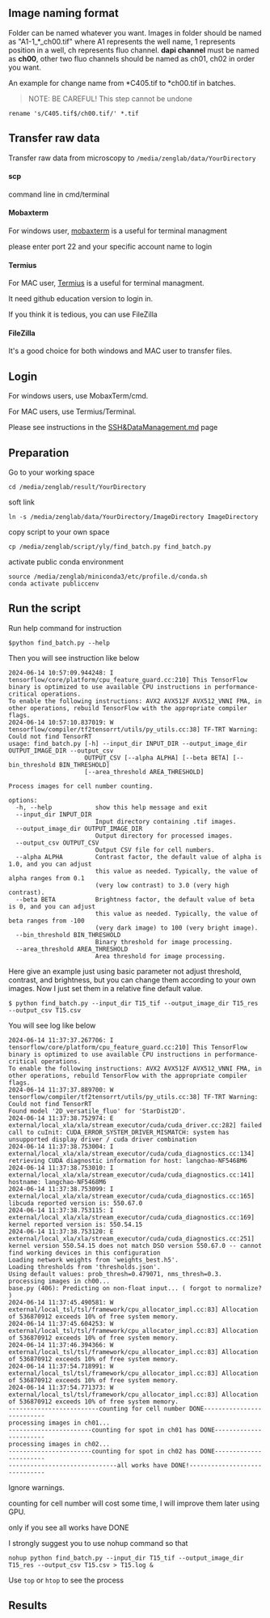 ## Image naming format

Folder can be named whatever you want.
Images in folder should be named as "A1-1_*_ch00.tif" where A1 represents the well name, 1 represents position in a well, ch represents fluo channel.
**dapi channel** must be named as **ch00**, other two fluo channels should be named as ch01, ch02 in order you want.

An example for change name from *C405.tif to *ch00.tif in batches.

> NOTE: BE CAREFUL! This step cannot be undone

```batch
rename 's/C405.tif$/ch00.tif/' *.tif
```

## Transfer raw data

Transfer raw data from microscopy to `/media/zenglab/data/YourDirectory`

#### scp

command line in cmd/terminal

#### Mobaxterm

For windows user, [mobaxterm](https://mobaxterm.mobatek.net/) is a useful for terminal managment 

please enter port 22 and your specific account name to login 

#### Termius

For MAC user, [Termius](https://termius.com) is a useful for terminal managment.

It need github education version to login in.

If you think it is tedious, you can use FileZilla

#### FileZilla

It's a good choice for both windows and MAC user to transfer files.



## Login 
For windows users, use MobaxTerm/cmd.

For MAC users, use Termius/Terminal.

Please see instructions in the [SSH&DataManagement.md](https://github.com/ZenghuPKU/zenglab_server/blob/main/SSH%26DataManagement.md) page

## Preparation

Go to your working space

```batch
cd /media/zenglab/result/YourDirectory
```

soft link 

```batch
ln -s /media/zenglab/data/YourDirectory/ImageDirectory ImageDirectory
```

copy script to your own space

```batchfile
cp /media/zenglab/script/yly/find_batch.py find_batch.py
```

activate public conda environment

```batch
source /media/zenglab/miniconda3/etc/profile.d/conda.sh 
conda activate publiccenv
```



## Run the script
Run help command for instruction

```batchfile
$python find_batch.py --help
```

Then you will see instruction like below

```batchfile
2024-06-14 10:57:09.944248: I tensorflow/core/platform/cpu_feature_guard.cc:210] This TensorFlow binary is optimized to use available CPU instructions in performance-critical operations.
To enable the following instructions: AVX2 AVX512F AVX512_VNNI FMA, in other operations, rebuild TensorFlow with the appropriate compiler flags.
2024-06-14 10:57:10.837019: W tensorflow/compiler/tf2tensorrt/utils/py_utils.cc:38] TF-TRT Warning: Could not find TensorRT
usage: find_batch.py [-h] --input_dir INPUT_DIR --output_image_dir OUTPUT_IMAGE_DIR --output_csv
                     OUTPUT_CSV [--alpha ALPHA] [--beta BETA] [--bin_threshold BIN_THRESHOLD]
                     [--area_threshold AREA_THRESHOLD]

Process images for cell number counting.

options:
  -h, --help            show this help message and exit
  --input_dir INPUT_DIR
                        Input directory containing .tif images.
  --output_image_dir OUTPUT_IMAGE_DIR
                        Output directory for processed images.
  --output_csv OUTPUT_CSV
                        Output CSV file for cell numbers.
  --alpha ALPHA         Contrast factor, the default value of alpha is 1.0, and you can adjust
                        this value as needed. Typically, the value of alpha ranges from 0.1
                        (very low contrast) to 3.0 (very high contrast).
  --beta BETA           Brightness factor, the default value of beta is 0, and you can adjust
                        this value as needed. Typically, the value of beta ranges from -100
                        (very dark image) to 100 (very bright image).
  --bin_threshold BIN_THRESHOLD
                        Binary threshold for image processing.
  --area_threshold AREA_THRESHOLD
                        Area threshold for image processing.
```

Here give an example just using basic parameter not adjust threshold, contrast, and brightness, but you can change them according to your own images. Now I just set them in a relative fine default value.

```batchfile
$ python find_batch.py --input_dir T15_tif --output_image_dir T15_res --output_csv T15.csv
```

You will see log like below

```batch
2024-06-14 11:37:37.267706: I tensorflow/core/platform/cpu_feature_guard.cc:210] This TensorFlow binary is optimized to use available CPU instructions in performance-critical operations.
To enable the following instructions: AVX2 AVX512F AVX512_VNNI FMA, in other operations, rebuild TensorFlow with the appropriate compiler flags.
2024-06-14 11:37:37.889700: W tensorflow/compiler/tf2tensorrt/utils/py_utils.cc:38] TF-TRT Warning: Could not find TensorRT
Found model '2D_versatile_fluo' for 'StarDist2D'.
2024-06-14 11:37:38.752974: E external/local_xla/xla/stream_executor/cuda/cuda_driver.cc:282] failed call to cuInit: CUDA_ERROR_SYSTEM_DRIVER_MISMATCH: system has unsupported display driver / cuda driver combination
2024-06-14 11:37:38.753004: I external/local_xla/xla/stream_executor/cuda/cuda_diagnostics.cc:134] retrieving CUDA diagnostic information for host: langchao-NF5468M6
2024-06-14 11:37:38.753010: I external/local_xla/xla/stream_executor/cuda/cuda_diagnostics.cc:141] hostname: langchao-NF5468M6
2024-06-14 11:37:38.753099: I external/local_xla/xla/stream_executor/cuda/cuda_diagnostics.cc:165] libcuda reported version is: 550.67.0
2024-06-14 11:37:38.753115: I external/local_xla/xla/stream_executor/cuda/cuda_diagnostics.cc:169] kernel reported version is: 550.54.15
2024-06-14 11:37:38.753120: E external/local_xla/xla/stream_executor/cuda/cuda_diagnostics.cc:251] kernel version 550.54.15 does not match DSO version 550.67.0 -- cannot find working devices in this configuration
Loading network weights from 'weights_best.h5'.
Loading thresholds from 'thresholds.json'.
Using default values: prob_thresh=0.479071, nms_thresh=0.3.
processing images in ch00...
base.py (406): Predicting on non-float input... ( forgot to normalize? )
2024-06-14 11:37:45.490581: W external/local_tsl/tsl/framework/cpu_allocator_impl.cc:83] Allocation of 536870912 exceeds 10% of free system memory.
2024-06-14 11:37:45.604253: W external/local_tsl/tsl/framework/cpu_allocator_impl.cc:83] Allocation of 536870912 exceeds 10% of free system memory.
2024-06-14 11:37:46.394366: W external/local_tsl/tsl/framework/cpu_allocator_impl.cc:83] Allocation of 536870912 exceeds 10% of free system memory.
2024-06-14 11:37:54.718991: W external/local_tsl/tsl/framework/cpu_allocator_impl.cc:83] Allocation of 536870912 exceeds 10% of free system memory.
2024-06-14 11:37:54.771373: W external/local_tsl/tsl/framework/cpu_allocator_impl.cc:83] Allocation of 536870912 exceeds 10% of free system memory.
-------------------------counting for cell number DONE--------------------------
processing images in ch01...
-----------------------counting for spot in ch01 has DONE-----------------------
processing images in ch02...
-----------------------counting for spot in ch02 has DONE-----------------------
------------------------------all works have DONE!------------------------------
```

Ignore warnings.

counting for cell number will cost some time, I will improve them later using GPU.

only if you see all works have DONE

I strongly suggest you to use nohup command so that 

```batch
nohup python find_batch.py --input_dir T15_tif --output_image_dir T15_res --output_csv T15.csv > T15.log &
```

Use `top` or `htop` to see the process

 ## Results

